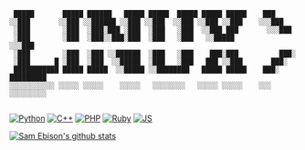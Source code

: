 ```
 █████       █████ ██████   █████ █████  █████ █████ █████    ███                
░░███       ░░███ ░░██████ ░░███ ░░███  ░░███ ░░███ ░░███    ░░░███              
 ░███        ░███  ░███░███ ░███  ░███   ░███  ░░███ ███       ░░░███            
 ░███        ░███  ░███░░███░███  ░███   ░███   ░░█████          ░░░███          
 ░███        ░███  ░███ ░░██████  ░███   ░███    ███░███          ███░           
 ░███      █ ░███  ░███  ░░█████  ░███   ░███   ███ ░░███       ███░             
 ███████████ █████ █████  ░░█████ ░░████████   █████ █████    ███░      █████████
░░░░░░░░░░░ ░░░░░ ░░░░░    ░░░░░   ░░░░░░░░   ░░░░░ ░░░░░    ░░░       ░░░░░░░░░ 
                                                                                 
```

[![Python](https://img.shields.io/badge/-Python-blue)](https://python.org)
[![C++](https://img.shields.io/badge/-C%2B%2B-lightgray)](https://en.wikipedia.org/wiki/C%2B%2B)
[![PHP](https://img.shields.io/badge/-PHP-blueviolet)](https://php.net)
[![Ruby](https://img.shields.io/badge/-Ruby-red)](https://ruby-lang.org/en/)
[![JS](https://img.shields.io/badge/-JavaScript-yellow)](https://en.wikipedia.org/wiki/JavaScript)

[![Sam Ebison's github stats](https://github-readme-stats.vercel.app/api?username=ebsa491&hide=stars&show_icons=true&theme=dark)](https://github.com/anuraghazra/github-readme-stats)
